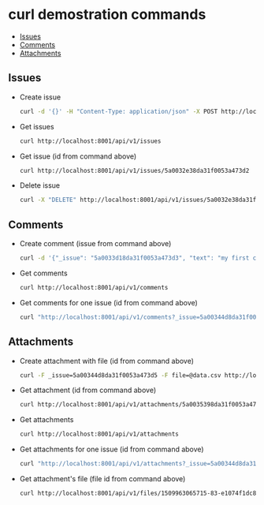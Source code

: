 # curl demostration commands

  - [Issues](#issues)
  - [Comments](#comments)
  - [Attachments](#attachments)

## Issues

  - Create issue
    ```sh
    curl -d '{}' -H "Content-Type: application/json" -X POST http://localhost:8001/api/v1/issues
    ```

  - Get issues
    ```sh
    curl http://localhost:8001/api/v1/issues
    ```

  - Get issue (id from command above)
    ```sh
    curl http://localhost:8001/api/v1/issues/5a0032e38da31f0053a473d2
    ```

  - Delete issue
    ```sh
    curl -X "DELETE" http://localhost:8001/api/v1/issues/5a0032e38da31f0053a473d2
    ```

## Comments
  - Create comment (issue from command above)
    ```sh
    curl -d '{"_issue": "5a0033d18da31f0053a473d3", "text": "my first comment" }' -H "Content-Type: application/json" -X POST http://localhost:8001/api/v1/comments
    ```

  - Get comments
    ```sh
    curl http://localhost:8001/api/v1/comments
    ```

  - Get comments for one issue (id from command above)
    ```sh
    curl "http://localhost:8001/api/v1/comments?_issue=5a00344d8da31f0053a473d5"
    ```

## Attachments

  - Create attachment with file (id from command above)
    ```sh
    curl -F _issue=5a00344d8da31f0053a473d5 -F file=@data.csv http://localhost:8001/api/v1/attachments
    ```

  - Get attachment (id from command above)
    ```sh
    curl http://localhost:8001/api/v1/attachments/5a0035398da31f0053a473d7
    ```

  - Get attachments
    ```sh
    curl http://localhost:8001/api/v1/attachments
    ```

  - Get attachments for one issue (id from command above)
    ```sh
    curl "http://localhost:8001/api/v1/attachments?_issue=5a00344d8da31f0053a473d5"
    ```

  - Get attachment's file (file id from command above)
    ```sh
    curl http://localhost:8001/api/v1/files/1509963065715-83-e1074f1dc8e6d75a
    ```
